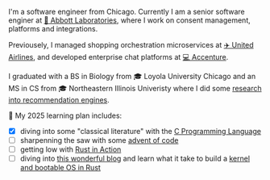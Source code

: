 I'm a software engineer from Chicago. 
Currently I am a senior software enginer at [🧬 Abbott Laboratories](https://abbott.com), where I work on consent management, platforms and integrations. 

Previousely, I managed shopping orchestration microservices at [✈️ United Airlines](https://united.com), and developed enterprise chat platforms at [💻 Accenture](https://accenture.com).

I graduated with a BS in Biology from 🎓 Loyola University Chicago and an MS in CS from 🎓 Northeastern Illinois Univeristy where I did some [research into recommendation engines](https://dl.acm.org/doi/10.1145/3603287.3656163). 


🌱 My 2025 learning plan includes:
  - [x] diving into some "classical literature" with the [C Programming Language](https://github.com/himynameisoleg/the-c-programming-language)
  - [ ] sharpenning the saw with some [advent of code](https://adventofcode.com)
  - [ ] getting low with [Rust in Action](https://www.rustinaction.com)
  - [ ] diving into [this wonderful blog](https://os.phil-opp.com) and learn what it take to build a [kernel and bootable OS in Rust](https://github.com/himynameisoleg/null-pointer-os)

<!---
- 👋 Hi, I’m Oleg a software engineer from Chicago.
- 👀 I’m interested in programming languages, low level porogramming, recommendation engines, GenAI, RAG LLMs and cloud architectures.
- 🌱 In 2024 I learned:
  - [x] how to build and deploy a RAG LLM on Azure
  - [x] how to write a [Compiler and Interpreter in Go](https://github.com/himynameisoleg/monkey-language)
  - [x] the basics of the [Rust Programming Language](https://github.com/himynameisoleg/the-rust-programming-language)
    
- 🌱 In 2025 I plan to:
  - [ ] dive into some "classical literature" with the [C Programming Language](https://github.com/himynameisoleg/the-c-programming-language)
  - [ ] sharpening the saw with [Rust in Action](https://www.rustinaction.com)
  - [ ] follow along this [amazing blog](https://os.phil-opp.com) and learn what it take to build a [kernel and bootable OS in Rust](https://github.com/himynameisoleg/null-pointer-os)
--->

<!---
- 👋 Hi, I’m @himynameisoleg
- 👀 I’m interested in ...
- 🌱 I’m currently learning ...
- 💞️ I’m looking to collaborate on ...
- 📫 How to reach me ...

himynameisoleg/himynameisoleg is a ✨ special ✨ repository because its `README.md` (this file) appears on your GitHub profile.
You can click the Preview link to take a look at your changes.
--->
